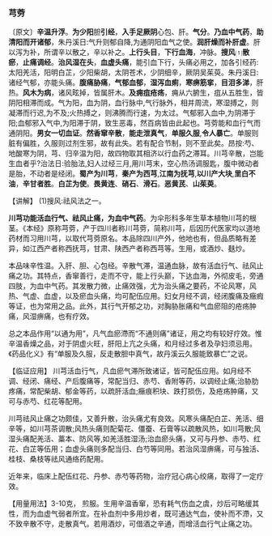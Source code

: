 ### 芎䓖

   〔原文〕**辛温升浮**。**为少阳**胆**引经**，**入手足厥阴**心包、肝。**气分**。**乃血中气药**，**助清阳而开诸郁**，朱丹溪日:气升则郁自降,为通阴阳血气之使。**润肝燥而补肝虚**。肝以泻为补，所谓辛以散之，辛以补之。**上行头目**，**下行血海**，冲脉。**搜风**⑴**散瘀**，**止痛调经**。**治风湿在头**，**血虚头痛**，能引血下行，头痛必用之，加各引经药:太阳羌活，阳明白芷，少阳柴胡，太阴苍术，少阴细辛，厥阴吴茱萸。朱丹溪日:诸经气郁，亦能头痛。**腹痛胁痛**，**气郁血郁**，**湿泻血痢**，**寒痹筋挛**，**目泪多涕**，肝热。**风木为病**，诸风眩掉，皆属肝木。**及痈疽疮疡**，痈从六腑生，疽从五胜生，皆阴阳相滞而成。气为阳，血为阴，血行脉中,气行脉外，相并周流，寒湿搏之，则凝滞而行迟,为不及;火热搏之，则沸腾而行速，为太过。气郁邪入血中,为阴滞于阳;血郁邪入气中,为阳滞于阴，致生恶毒，然百病皆由此起也。芎䓖能和血行气而通阴阳。**男女一切血证**。**然香窜辛散**，**能走泄真气**，**单服久服**,**令人暴亡**。单服则脏有偏胜，久服则过剂生邪，故有此失。若有配合节制，则不至此矣。昂按:芍、地酸寒为阴，芎、归辛温为阳，故四物取其相济以行血药之滞耳。川芎辛散，岂能生血者乎?治法日:验胎法,妇人过经三月,用川芎末，空心热汤调服匙，腹中微动者是胎，不动者是经闭。**蜀产为川芎**，**秦产为西芎**,**江南为抚芎**,**以川产大块**,**里白不油**，**辛甘者胜**。**白芷为使**。**畏黄连**、**硝石**、**滑石**。**恶黄芪**、**山茱萸**。

 【讲解】  (1)搜风:祛风法之一。

   **川芎功能活血行气、祛风止痛，为血中气药**。为伞形科多年生草本植物川芎的根茎。《本经》原称芎䓖，产于四川者称川芎䓖，简称川芎，后因历代医家均以道地药材而习用川芎，以取代芎䓖原名。本品除四川产外，他地也有，但品质略有差异，如江西产者称西抚芎，甘肃、陕西产者称西芎等。生用，或酒炒、麸炒。

   本品味辛性温。入肝、胆、心包经。辛散气滞，温通血脉，故有活血行气、祛风止痛之功。其特点，香窜善行，走而不守，能上行头巅，下达血海，外彻皮毛，旁通四肢，为血中气药。其发散力微，止痛效强，尤为治头痛之要药，不论风寒，风热、气虚、血虚，以及瘀血头痛，均可配伍应用。妇女月经不调，经闭腹痛及癥瘕等证，也为常用之品。此外，其行气开郁之功，对胸胁胀痛和气血瘀阻的疮疡肿痛，风湿痹痛，也有疗效。

总之本品作用“以通为用”，凡气血瘀滯而“不通则痛”诸证，用之均有较好疗效。惟辛温香燥之品，对于阴虚火旺，肝阳上亢之头痛，和月经过多者及孕妇须忌用。《药品化义》有“单服及久服，反走散胆中真气，故丹溪云久服能致暴亡”之说。

【临证应用】 川芎活血行气，凡血瘀气滞所致诸证，皆可配伍应用。如月经不调、经闭、痛经、产后腹痛等，常配当归、赤芍、香附等药，以调经止痛;治胁肋疼痛，常配柴胡、郁金等药，以疏肝活血;癥痕积块、跌打损伤，及疮疡肿痛，又可与赤芍、红花等配用。

川芎祛风止痛之功颇佳，又善升散，治头痛尤有良效。风寒头痛配白芷、羌活、细辛等，如川芎茶调散;风热头痛则配菊花、僵蚕、石膏等以疏散风热，如川芎散;风湿头痛配羌活、藁本、防风等,如羌活胜湿汤;治血瘀头痛，又可与丹参、赤芍、红花、白芷等伍用；血虚头痛则多配当归、白芍等同用。若治风湿痹痛，可与独活、桂枝、桑枝等祛风通络药配用。

近年来，临床上配伍红花、丹参、赤芍等药物，治疗冠心病心绞痛，取得了一定疗效。

【用量用法】3-10克， 煎服。生用辛温香窜，恐有耗气伤血之虞，炒后可略缓其性，而为血虚气弱者所宜。在补血剂中多用炒者，既可通达气血，使补而不滯，又不致辛散不守，走散真气。若用酒炒，可借酒之辛通，而增活血行气止痛之功。

 

